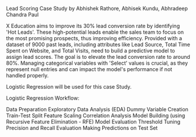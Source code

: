 Lead Scoring Case Study
by Abhishek Rathore, Abhisek Kundu, Abhradeep Chandra Paul

X Education aims to improve its 30% lead conversion rate by identifying 'Hot Leads'. These high-potential leads enable the sales team to focus on the most promising prospects, thus improving efficiency. 
Provided with a dataset of 9000 past leads, including attributes like Lead Source, Total Time Spent on Website, and Total Visits, need to build a predictive model to assign lead scores. The goal is to elevate the lead conversion rate to around 80%. 
Managing categorical variables with 'Select' values is crucial, as they represent null entries and can impact the model's performance if not handled properly.

Logistic Regression will be used for this case Study.

Logistic Regression Workflow: 

Data Preparation
Exploratory Data Analysis (EDA)
Dummy Variable Creation
Train-Test Split
Feature Scaling
Correlation Analysis
Model Building (using Recursive Feature Elimination - RFE)
Model Evaluation
Threshold Tuning
Precision and Recall Evaluation
Making Predictions on Test Set

